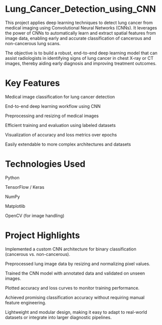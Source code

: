 # Lung_Cancer_Detection_using_CNN

This project applies deep learning techniques to detect lung cancer from medical imaging using Convolutional Neural Networks (CNNs). It leverages the power of CNNs to automatically learn and extract spatial features from image data, enabling early and accurate classification of cancerous and non-cancerous lung scans.

The objective is to build a robust, end-to-end deep learning model that can assist radiologists in identifying signs of lung cancer in chest X-ray or CT images, thereby aiding early diagnosis and improving treatment outcomes.

# Key Features
Medical image classification for lung cancer detection

End-to-end deep learning workflow using CNN

Preprocessing and resizing of medical images

Efficient training and evaluation using labeled datasets

Visualization of accuracy and loss metrics over epochs

Easily extendable to more complex architectures and datasets

# Technologies Used
Python

TensorFlow / Keras

NumPy

Matplotlib

OpenCV (for image handling)

# Project Highlights
Implemented a custom CNN architecture for binary classification (cancerous vs. non-cancerous).

Preprocessed lung image data by resizing and normalizing pixel values.

Trained the CNN model with annotated data and validated on unseen images.

Plotted accuracy and loss curves to monitor training performance.

Achieved promising classification accuracy without requiring manual feature engineering.

Lightweight and modular design, making it easy to adapt to real-world datasets or integrate into larger diagnostic pipelines.
